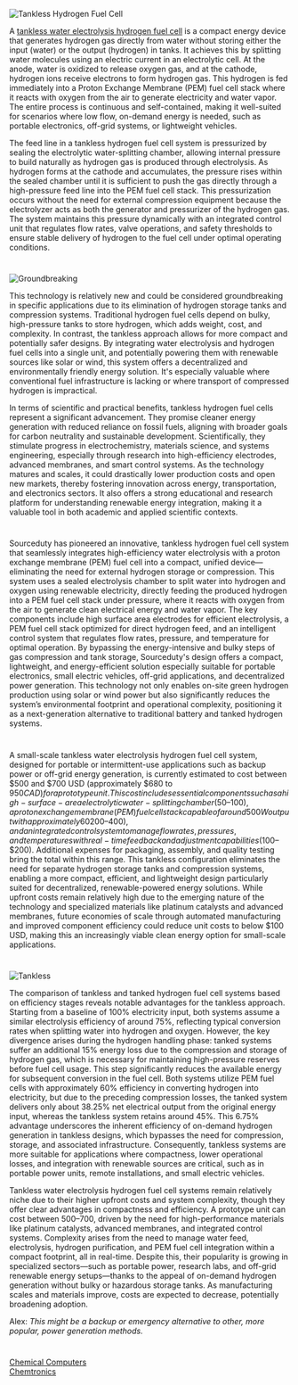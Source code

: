![Tankless Hydrogen Fuel Cell](https://github.com/user-attachments/assets/d080b4e2-9662-4beb-bcb6-5c06e85ef9d2)

A [tankless water electrolysis hydrogen fuel cell](https://chatgpt.com/g/g-685b3527bef8819191c8c6ba766a6b4a-tankless-hydrogen) is a compact energy device that generates hydrogen gas directly from water without storing either the input (water) or the output (hydrogen) in tanks. It achieves this by splitting water molecules using an electric current in an electrolytic cell. At the anode, water is oxidized to release oxygen gas, and at the cathode, hydrogen ions receive electrons to form hydrogen gas. This hydrogen is fed immediately into a Proton Exchange Membrane (PEM) fuel cell stack where it reacts with oxygen from the air to generate electricity and water vapor. The entire process is continuous and self-contained, making it well-suited for scenarios where low flow, on-demand energy is needed, such as portable electronics, off-grid systems, or lightweight vehicles.

The feed line in a tankless hydrogen fuel cell system is pressurized by sealing the electrolytic water-splitting chamber, allowing internal pressure to build naturally as hydrogen gas is produced through electrolysis. As hydrogen forms at the cathode and accumulates, the pressure rises within the sealed chamber until it is sufficient to push the gas directly through a high-pressure feed line into the PEM fuel cell stack. This pressurization occurs without the need for external compression equipment because the electrolyzer acts as both the generator and pressurizer of the hydrogen gas. The system maintains this pressure dynamically with an integrated control unit that regulates flow rates, valve operations, and safety thresholds to ensure stable delivery of hydrogen to the fuel cell under optimal operating conditions.

#

![Groundbreaking](https://github.com/user-attachments/assets/a7813fca-9982-4fbc-9cc4-3d59e1fcefa5)

This technology is relatively new and could be considered groundbreaking in specific applications due to its elimination of hydrogen storage tanks and compression systems. Traditional hydrogen fuel cells depend on bulky, high-pressure tanks to store hydrogen, which adds weight, cost, and complexity. In contrast, the tankless approach allows for more compact and potentially safer designs. By integrating water electrolysis and hydrogen fuel cells into a single unit, and potentially powering them with renewable sources like solar or wind, this system offers a decentralized and environmentally friendly energy solution. It's especially valuable where conventional fuel infrastructure is lacking or where transport of compressed hydrogen is impractical.

In terms of scientific and practical benefits, tankless hydrogen fuel cells represent a significant advancement. They promise cleaner energy generation with reduced reliance on fossil fuels, aligning with broader goals for carbon neutrality and sustainable development. Scientifically, they stimulate progress in electrochemistry, materials science, and systems engineering, especially through research into high-efficiency electrodes, advanced membranes, and smart control systems. As the technology matures and scales, it could drastically lower production costs and open new markets, thereby fostering innovation across energy, transportation, and electronics sectors. It also offers a strong educational and research platform for understanding renewable energy integration, making it a valuable tool in both academic and applied scientific contexts.

#

Sourceduty has pioneered an innovative, tankless hydrogen fuel cell system that seamlessly integrates high-efficiency water electrolysis with a proton exchange membrane (PEM) fuel cell into a compact, unified device—eliminating the need for external hydrogen storage or compression. This system uses a sealed electrolysis chamber to split water into hydrogen and oxygen using renewable electricity, directly feeding the produced hydrogen into a PEM fuel cell stack under pressure, where it reacts with oxygen from the air to generate clean electrical energy and water vapor. The key components include high surface area electrodes for efficient electrolysis, a PEM fuel cell stack optimized for direct hydrogen feed, and an intelligent control system that regulates flow rates, pressure, and temperature for optimal operation. By bypassing the energy-intensive and bulky steps of gas compression and tank storage, Sourceduty's design offers a compact, lightweight, and energy-efficient solution especially suitable for portable electronics, small electric vehicles, off-grid applications, and decentralized power generation. This technology not only enables on-site green hydrogen production using solar or wind power but also significantly reduces the system’s environmental footprint and operational complexity, positioning it as a next-generation alternative to traditional battery and tanked hydrogen systems.

#

A small-scale tankless water electrolysis hydrogen fuel cell system, designed for portable or intermittent-use applications such as backup power or off-grid energy generation, is currently estimated to cost between $500 and $700 USD (approximately $680 to $950 CAD) for a prototype unit. This cost includes essential components such as a high-surface-area electrolytic water-splitting chamber ($50–$100), a proton exchange membrane (PEM) fuel cell stack capable of around 500W output with approximately 60% efficiency ($200–$400), and an integrated control system to manage flow rates, pressures, and temperatures with real-time feedback and adjustment capabilities ($100–$200). Additional expenses for packaging, assembly, and quality testing bring the total within this range. This tankless configuration eliminates the need for separate hydrogen storage tanks and compression systems, enabling a more compact, efficient, and lightweight design particularly suited for decentralized, renewable-powered energy solutions. While upfront costs remain relatively high due to the emerging nature of the technology and specialized materials like platinum catalysts and advanced membranes, future economies of scale through automated manufacturing and improved component efficiency could reduce unit costs to below $100 USD, making this an increasingly viable clean energy option for small-scale applications.

#

![Tankless](https://github.com/user-attachments/assets/53f286da-84cd-406d-af82-db5edd43586e)

The comparison of tankless and tanked hydrogen fuel cell systems based on efficiency stages reveals notable advantages for the tankless approach. Starting from a baseline of 100% electricity input, both systems assume a similar electrolysis efficiency of around 75%, reflecting typical conversion rates when splitting water into hydrogen and oxygen. However, the key divergence arises during the hydrogen handling phase: tanked systems suffer an additional 15% energy loss due to the compression and storage of hydrogen gas, which is necessary for maintaining high-pressure reserves before fuel cell usage. This step significantly reduces the available energy for subsequent conversion in the fuel cell. Both systems utilize PEM fuel cells with approximately 60% efficiency in converting hydrogen into electricity, but due to the preceding compression losses, the tanked system delivers only about 38.25% net electrical output from the original energy input, whereas the tankless system retains around 45%. This 6.75% advantage underscores the inherent efficiency of on-demand hydrogen generation in tankless designs, which bypasses the need for compression, storage, and associated infrastructure. Consequently, tankless systems are more suitable for applications where compactness, lower operational losses, and integration with renewable sources are critical, such as in portable power units, remote installations, and small electric vehicles.

Tankless water electrolysis hydrogen fuel cell systems remain relatively niche due to their higher upfront costs and system complexity, though they offer clear advantages in compactness and efficiency. A prototype unit can cost between $500–$700, driven by the need for high-performance materials like platinum catalysts, advanced membranes, and integrated control systems. Complexity arises from the need to manage water feed, electrolysis, hydrogen purification, and PEM fuel cell integration within a compact footprint, all in real-time. Despite this, their popularity is growing in specialized sectors—such as portable power, research labs, and off-grid renewable energy setups—thanks to the appeal of on-demand hydrogen generation without bulky or hazardous storage tanks. As manufacturing scales and materials improve, costs are expected to decrease, potentially broadening adoption.

Alex: _This might be a backup or emergency alternative to other, more popular, power generation methods._

#

[Chemical Computers](https://github.com/sourceduty/Chemical_Computers)
<br>
[Chemtronics](https://github.com/sourceduty/Chemtronics)
